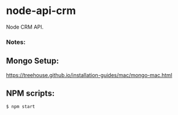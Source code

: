 # node-api-crm
Node CRM API.

### Notes:
## Mongo Setup:
https://treehouse.github.io/installation-guides/mac/mongo-mac.html

## NPM scripts:
<pre><code>$ npm start</code></pre>
